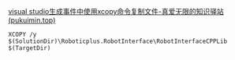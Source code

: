[visual studio生成事件中使用xcopy命令复制文件-真爱无限的知识驿站 (pukuimin.top)](http://www.pukuimin.top/post/372.html)

```
XCOPY /y $(SolutionDir)\Roboticplus.RobotInterface\RobotInterfaceCPPLib $(TargetDir)
```